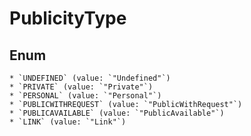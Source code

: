 # PublicityType

## Enum

    * `UNDEFINED` (value: `"Undefined"`)
    * `PRIVATE` (value: `"Private"`)
    * `PERSONAL` (value: `"Personal"`)
    * `PUBLICWITHREQUEST` (value: `"PublicWithRequest"`)
    * `PUBLICAVAILABLE` (value: `"PublicAvailable"`)
    * `LINK` (value: `"Link"`)

